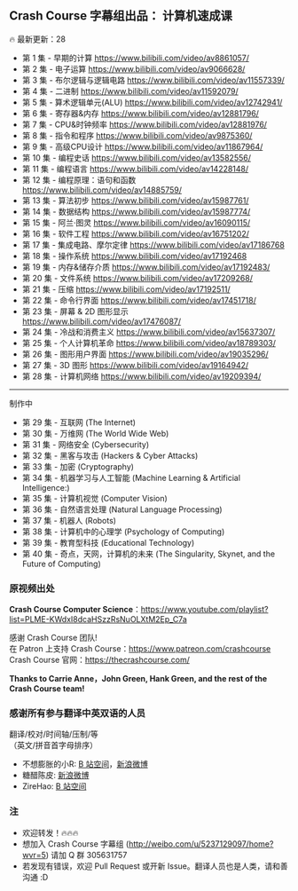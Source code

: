 ## Crash Course 字幕组出品： 计算机速成课
:fire: 最新更新：28
* 第 1 集 - 早期的计算 https://www.bilibili.com/video/av8861057/
* 第 2 集 - 电子运算 https://www.bilibili.com/video/av9066628/ 
* 第 3 集 - 布尔逻辑与逻辑电路    https://www.bilibili.com/video/av11557339/ 
* 第 4 集 - 二进制  https://www.bilibili.com/video/av11592079/ 
* 第 5 集 - 算术逻辑单元(ALU)  https://www.bilibili.com/video/av12742941/ 
* 第 6 集 - 寄存器&内存  https://www.bilibili.com/video/av12881796/ 
* 第 7 集 - CPU&时钟频率  https://www.bilibili.com/video/av12881976/ 
* 第 8 集 - 指令和程序    https://www.bilibili.com/video/av9875360/ 
* 第 9 集 -  高级CPU设计  https://www.bilibili.com/video/av11867964/ 
* 第 10 集 - 编程史话   https://www.bilibili.com/video/av13582556/ 
* 第 11 集 - 编程语言   https://www.bilibili.com/video/av14228148/ 
* 第 12 集 - 编程原理：语句和函数 https://www.bilibili.com/video/av14885759/
* 第 13 集 - 算法初步 https://www.bilibili.com/video/av15987761/ 
* 第 14 集 - 数据结构 https://www.bilibili.com/video/av15987774/
* 第 15 集 - 阿兰·图灵 https://www.bilibili.com/video/av16090115/
* 第 16 集 - 软件工程 https://www.bilibili.com/video/av16751202/
* 第 17 集 - 集成电路、摩尔定律 https://www.bilibili.com/video/av17186768
* 第 18 集 - 操作系统    https://www.bilibili.com/video/av17192468
* 第 19 集 - 内存&储存介质   https://www.bilibili.com/video/av17192483/
* 第 20 集 - 文件系统    https://www.bilibili.com/video/av17209268/
* 第 21 集 - 压缩 https://www.bilibili.com/video/av17192511/
* 第 22 集 - 命令行界面 https://www.bilibili.com/video/av17451718/
* 第 23 集 - 屏幕 & 2D 图形显示 https://www.bilibili.com/video/av17476087/ 
* 第 24 集 - 冷战和消费主义 https://www.bilibili.com/video/av15637307/ 
* 第 25 集 - 个人计算机革命 https://www.bilibili.com/video/av18789303/ 
* 第 26 集 - 图形用户界面 https://www.bilibili.com/video/av19035296/ 
* 第 27 集 - 3D 图形 https://www.bilibili.com/video/av19164942/
* 第 28 集 - 计算机网络 https://www.bilibili.com/video/av19209394/
---
制作中
* 第 29 集 - 互联网 (The Internet)
* 第 30 集 - 万维网 (The World Wide Web)
* 第 31 集 - 网络安全 (Cybersecurity)
* 第 32 集 - 黑客与攻击 (Hackers & Cyber Attacks)
* 第 33 集 - 加密 (Cryptography)
* 第 34 集 - 机器学习与人工智能 (Machine Learning & Artificial Intelligence:)
* 第 35 集 - 计算机视觉 (Computer Vision)
* 第 36 集 - 自然语言处理 (Natural Language Processing) 
* 第 37 集 - 机器人 (Robots)
* 第 38 集 - 计算机中的心理学 (Psychology of Computing)
* 第 39 集 - 教育型科技 (Educational Technology)
* 第 40 集 - 奇点，天网，计算机的未来 (The Singularity, Skynet, and the Future of Computing)


### 原视频出处
**Crash Course Computer Science**：https://www.youtube.com/playlist?list=PLME-KWdxI8dcaHSzzRsNuOLXtM2Ep_C7a            

感谢 Crash Course 团队! <br/>
在 Patron 上支持 Crash Course：https://www.patreon.com/crashcourse  <br/>
Crash Course 官网：https://thecrashcourse.com/  <br/>

**Thanks to Carrie Anne，John Green, Hank Green, and the rest of the Crash Course team!** <br/>

### 感谢所有参与翻译中英双语的人员 
翻译/校对/时间轴/压制/等    
（英文/拼音首字母排序）      

* 不想膨胀的小R: [B 站空间](https://space.bilibili.com/5385034#!/video)，[新浪微博](https://weibo.com/u/2207493917)
* 糖醋陈皮: [新浪微博](https://weibo.com/2004104451)
* ZireHao: [B 站空间](http://space.bilibili.com/27167876#!/)

### 注
* 欢迎转发！:fire::fire::fire:
* 想加入 Crash Course 字幕组 (http://weibo.com/u/5237129097/home?wvr=5) 请加 Q 群 305631757       
* 若发现有错误，欢迎 Pull Request 或开新 Issue。翻译人员也是人类，请和善沟通 :D


 
